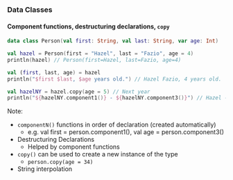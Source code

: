 ### Data Classes
#### Component functions, destructuring declarations, `copy`

```kotlin
data class Person(val first: String, val last: String, var age: Int)
```
```kotlin
val hazel = Person(first = "Hazel", last = "Fazio", age = 4)
println(hazel) // Person(first=Hazel, last=Fazio, age=4) 

val (first, last, age) = hazel
println("$first $last, $age years old.") // Hazel Fazio, 4 years old.

val hazelNY = hazel.copy(age = 5) // Next year
println("${hazelNY.component1()} - ${hazelNY.component3()}") // Hazel - 5
```

Note:
+ `componentN()` functions in order of declaration (created automatically)
    + e.g. val first = person.component1(), val age = person.component3()
+ Destructuring Declarations
    + Helped by component functions
+ `copy()` can be used to create a new instance of the type
    + `person.copy(age = 34)`
+ String interpolation
     